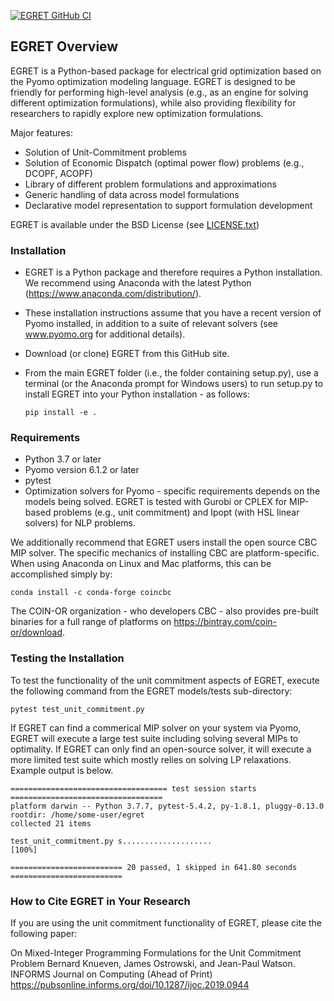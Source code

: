 [![EGRET GitHub CI](https://github.com/grid-parity-exchange/Egret/workflows/EGRET%20GitHub%20CI/badge.svg)](https://github.com/grid-parity-exchange/Egret/actions/workflows/egret.yml)

## EGRET Overview

EGRET is a Python-based package for electrical grid optimization based on the Pyomo optimization modeling language. EGRET is designed to be friendly for performing high-level analysis (e.g., as an engine for solving different optimization formulations), while also providing flexibility for researchers to rapidly explore new optimization formulations.

Major features:
* Solution of Unit-Commitment problems
* Solution of Economic Dispatch (optimal power flow) problems (e.g., DCOPF, ACOPF)
* Library of different problem formulations and approximations
* Generic handling of data across model formulations
* Declarative model representation to support formulation development

EGRET is available under the BSD License (see [LICENSE.txt](https://github.com/grid-parity-exchange/Egret/blob/main/LICENSE.txt))

### Installation

* EGRET is a Python package and therefore requires a Python installation. We recommend using Anaconda with the latest Python (https://www.anaconda.com/distribution/).
* These installation instructions assume that you have a recent version of Pyomo installed, in addition to a suite of relevant solvers (see www.pyomo.org for additional details).
* Download (or clone) EGRET from this GitHub site.
* From the main EGRET folder (i.e., the folder containing setup.py), use a terminal (or the Anaconda prompt for Windows users) to run setup.py to install EGRET into your Python installation - as follows:

      pip install -e .

### Requirements

* Python 3.7 or later
* Pyomo version 6.1.2 or later
* pytest
* Optimization solvers for Pyomo - specific requirements depends on the models being solved. EGRET is tested with Gurobi or CPLEX for MIP-based problems (e.g., unit commitment) and Ipopt (with HSL linear solvers) for NLP problems.

We additionally recommend that EGRET users install the open source CBC MIP solver. The specific mechanics of installing CBC are platform-specific. When using Anaconda on Linux and Mac platforms, this can be accomplished simply by:

    conda install -c conda-forge coincbc

The COIN-OR organization - who developers CBC - also provides pre-built binaries for a full range of platforms on https://bintray.com/coin-or/download.

### Testing the Installation

To test the functionality of the unit commitment aspects of EGRET, execute the following command from the EGRET models/tests sub-directory:

    pytest test_unit_commitment.py

If EGRET can find a commerical MIP solver on your system via Pyomo, EGRET will execute a large test suite including solving several MIPs to optimality. If EGRET can only find an open-source solver, it will execute a more limited test suite which mostly relies on solving LP relaxations. Example output is below.

```
=================================== test session starts ==================================
platform darwin -- Python 3.7.7, pytest-5.4.2, py-1.8.1, pluggy-0.13.0
rootdir: /home/some-user/egret
collected 21 items

test_unit_commitment.py s....................                                       [100%]

========================= 20 passed, 1 skipped in 641.80 seconds =========================
```

### How to Cite EGRET in Your Research

If you are using the unit commitment functionality of EGRET, please cite the following paper: 

On Mixed-Integer Programming Formulations for the Unit Commitment Problem
Bernard Knueven, James Ostrowski, and Jean-Paul Watson.
INFORMS Journal on Computing (Ahead of Print)
https://pubsonline.informs.org/doi/10.1287/ijoc.2019.0944
